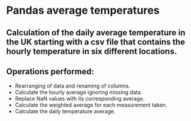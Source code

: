# Pandas average temperatures
## Calculation of the daily average temperature in the UK starting with a csv file that contains the hourly temperature in six different locations.
## Operations performed:
* Rearranging of data and renaming of columns.
* Calculate the hourly average ignoring missing data.
* Replace NaN values with its corresponding average.
* Calculate the weighted average for each measurement taken.
* Calculate the daily temperature average.

